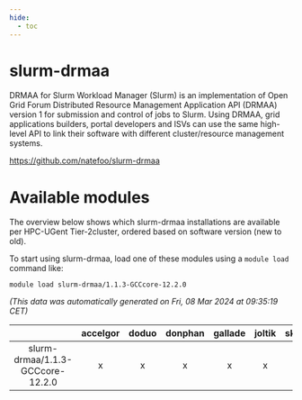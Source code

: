 ```yaml
---
hide:
  - toc
---
```


slurm-drmaa
===========


DRMAA for Slurm Workload Manager (Slurm) is an implementation of Open Grid Forum Distributed Resource Management Application API (DRMAA) version 1 for submission and control of jobs to Slurm. Using DRMAA, grid applications builders, portal developers and ISVs can use the same high-level API to link their software with different cluster/resource management systems.

https://github.com/natefoo/slurm-drmaa
# Available modules


The overview below shows which slurm-drmaa installations are available per HPC-UGent Tier-2cluster, ordered based on software version (new to old).

To start using slurm-drmaa, load one of these modules using a `module load` command like:

```shell
module load slurm-drmaa/1.1.3-GCCcore-12.2.0
```

*(This data was automatically generated on Fri, 08 Mar 2024 at 09:35:19 CET)*  

| |accelgor|doduo|donphan|gallade|joltik|skitty|
| :---: | :---: | :---: | :---: | :---: | :---: | :---: |
|slurm-drmaa/1.1.3-GCCcore-12.2.0|x|x|x|x|x|x|
